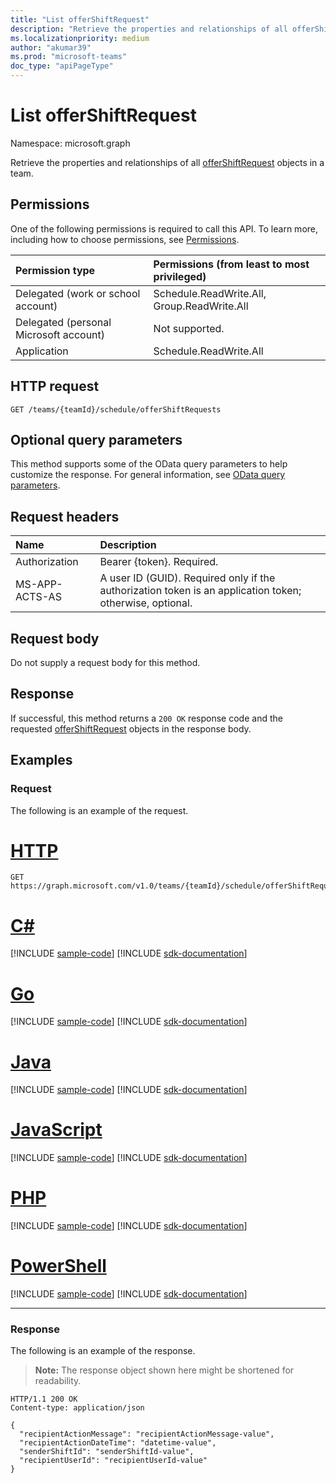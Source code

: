 ```yaml
---
title: "List offerShiftRequest"
description: "Retrieve the properties and relationships of all offerShiftRequest objects in a team."
ms.localizationpriority: medium
author: "akumar39"
ms.prod: "microsoft-teams"
doc_type: "apiPageType"
---
```


# List offerShiftRequest

Namespace: microsoft.graph

Retrieve the properties and relationships of all [offerShiftRequest](../resources/offershiftrequest.md) objects in a team.

## Permissions

One of the following permissions is required to call this API. To learn more, including how to choose permissions, see [Permissions](/graph/permissions-reference).

| Permission type                        | Permissions (from least to most privileged) |
|:---------------------------------------|:--------------------------------------------|
| Delegated (work or school account)     | Schedule.ReadWrite.All, Group.ReadWrite.All |
| Delegated (personal Microsoft account) | Not supported. |
| Application                            | Schedule.ReadWrite.All |

## HTTP request

<!-- { "blockType": "ignored" } -->

```http
GET /teams/{teamId}/schedule/offerShiftRequests
```

## Optional query parameters

This method supports some of the OData query parameters to help customize the response. For general information, see [OData query parameters](/graph/query-parameters).

## Request headers

| Name      |Description|
|:----------|:----------|
| Authorization | Bearer {token}. Required. |
| MS-APP-ACTS-AS  | A user ID (GUID). Required only if the authorization token is an application token; otherwise, optional. |

## Request body

Do not supply a request body for this method.

## Response

If successful, this method returns a `200 OK` response code and the requested [offerShiftRequest](../resources/offershiftrequest.md) objects in the response body.

## Examples

### Request

The following is an example of the request.


# [HTTP](#tab/http)
<!-- {
  "blockType": "request",
  "name": "get_offershiftrequest_2"
}-->

```msgraph-interactive
GET https://graph.microsoft.com/v1.0/teams/{teamId}/schedule/offerShiftRequests
```

# [C#](#tab/csharp)
[!INCLUDE [sample-code](../includes/snippets/csharp/get-offershiftrequest-2-csharp-snippets.md)]
[!INCLUDE [sdk-documentation](../includes/snippets/snippets-sdk-documentation-link.md)]

# [Go](#tab/go)
[!INCLUDE [sample-code](../includes/snippets/go/get-offershiftrequest-2-go-snippets.md)]
[!INCLUDE [sdk-documentation](../includes/snippets/snippets-sdk-documentation-link.md)]

# [Java](#tab/java)
[!INCLUDE [sample-code](../includes/snippets/java/get-offershiftrequest-2-java-snippets.md)]
[!INCLUDE [sdk-documentation](../includes/snippets/snippets-sdk-documentation-link.md)]

# [JavaScript](#tab/javascript)
[!INCLUDE [sample-code](../includes/snippets/javascript/get-offershiftrequest-2-javascript-snippets.md)]
[!INCLUDE [sdk-documentation](../includes/snippets/snippets-sdk-documentation-link.md)]

# [PHP](#tab/php)
[!INCLUDE [sample-code](../includes/snippets/php/get-offershiftrequest-2-php-snippets.md)]
[!INCLUDE [sdk-documentation](../includes/snippets/snippets-sdk-documentation-link.md)]

# [PowerShell](#tab/powershell)
[!INCLUDE [sample-code](../includes/snippets/powershell/get-offershiftrequest-2-powershell-snippets.md)]
[!INCLUDE [sdk-documentation](../includes/snippets/snippets-sdk-documentation-link.md)]

---

### Response

The following is an example of the response.

> **Note:** The response object shown here might be shortened for readability.

<!-- {
  "blockType": "response",
  "truncated": true,
  "@odata.type": "microsoft.graph.offerShiftRequest"
} -->

```http
HTTP/1.1 200 OK
Content-type: application/json

{
  "recipientActionMessage": "recipientActionMessage-value",
  "recipientActionDateTime": "datetime-value",
  "senderShiftId": "senderShiftId-value",
  "recipientUserId": "recipientUserId-value"
}
```

<!-- uuid: 16cd6b66-4b1a-43a1-adaf-3a886856ed98
2019-02-04 14:57:30 UTC -->
<!-- {
  "type": "#page.annotation",
  "description": "Get offerShiftRequest",
  "keywords": "",
  "section": "documentation",
  "tocPath": ""
}-->

